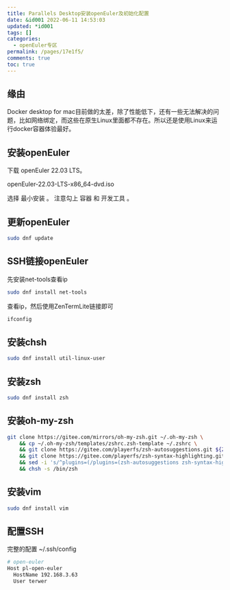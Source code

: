 ```yaml
---
title: Parallels Desktop安装openEuler及初始化配置
date: &id001 2022-06-11 14:53:03
updated: *id001
tags: []
categories:
  - openEuler专区
permalink: /pages/17e1f5/
comments: true
toc: true
---
```

## 缘由

Docker desktop for mac目前做的太差，除了性能低下，还有一些无法解决的问题，比如网络绑定，而这些在原生Linux里面都不存在。所以还是使用Linux来运行docker容器体验最好。

## 安装openEuler

下载 openEuler 22.03 LTS。

openEuler-22.03-LTS-x86_64-dvd.iso

选择 最小安装 。 注意勾上 容器 和 开发工具 。

## 更新openEuler

```bash
sudo dnf update
```

## SSH链接openEuler

先安装net-tools查看ip

```bash
sudo dnf install net-tools
```

查看ip，然后使用ZenTermLite链接即可

```bash
ifconfig
```

## 安装chsh

```bash
sudo dnf install util-linux-user
```

## 安装zsh

```bash
sudo dnf install zsh
```

## 安装oh-my-zsh

```bash
git clone https://gitee.com/mirrors/oh-my-zsh.git ~/.oh-my-zsh \
    && cp ~/.oh-my-zsh/templates/zshrc.zsh-template ~/.zshrc \
    && git clone https://gitee.com/playerfs/zsh-autosuggestions.git ${ZSH_CUSTOM:-~/.oh-my-zsh/custom}/plugins/zsh-autosuggestions \
    && git clone https://gitee.com/playerfs/zsh-syntax-highlighting.git ${ZSH_CUSTOM:-~/.oh-my-zsh/custom}/plugins/zsh-syntax-highlighting \
    && sed -i 's/^plugins=(/plugins=(zsh-autosuggestions zsh-syntax-highlighting /' ~/.zshrc \
    && chsh -s /bin/zsh
```

## 安装vim

```bash
sudo dnf install vim
```

## 配置SSH

完整的配置 ~/.ssh/config

```bash
# open-euler
Host pl-open-euler
  HostName 192.168.3.63
  User terwer
```